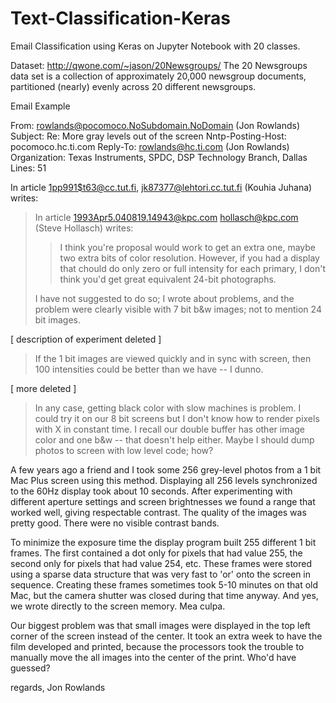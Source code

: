 # Text-Classification-Keras
Email Classification using Keras on Jupyter Notebook with 20 classes. 

Dataset: http://qwone.com/~jason/20Newsgroups/
The 20 Newsgroups data set is a collection of approximately 20,000 newsgroup documents, partitioned (nearly) evenly across 20 different newsgroups.


Email Example


From: rowlands@pocomoco.NoSubdomain.NoDomain (Jon Rowlands)
Subject: Re: More gray levels out of the screen
Nntp-Posting-Host: pocomoco.hc.ti.com
Reply-To: rowlands@hc.ti.com (Jon Rowlands)
Organization: Texas Instruments, SPDC, DSP Technology Branch, Dallas
Lines: 51

In article <1pp991$t63@cc.tut.fi>, jk87377@lehtori.cc.tut.fi (Kouhia Juhana)
writes:
>In article <1993Apr5.040819.14943@kpc.com> hollasch@kpc.com (Steve
>Hollasch) writes:
>>
>>    I think you're proposal would work to get an extra one, maybe two extra
>>bits of color resolution.  However, if you had a display that chould do only
>>zero or full intensity for each primary, I don't think you'd get great
>>equivalent 24-bit photographs.
>
>I have not suggested to do so; I wrote about problems, and the problem
>were clearly visible with 7 bit b&w images; not to mention 24 bit images.

[ description of experiment deleted ]

>If the 1 bit images are viewed quickly and in sync with screen,
>then 100 intensities could be better than we have -- I dunno.

[ more deleted ]

>In any case, getting black color with slow machines is problem.
>I could try it on our 8 bit screens but I don't know how to
>render pixels with X in constant time. I recall our double buffer
>has other image color and one b&w -- that doesn't help either.
>Maybe I should dump photos to screen with low level code; how?

A few years ago a friend and I took some 256 grey-level photos from
a 1 bit Mac Plus screen using this method. Displaying all 256 levels
synchronized to the 60Hz display took about 10 seconds. After
experimenting with different aperture settings and screen
brightnesses we found a range that worked well, giving respectable
contrast. The quality of the images was pretty good. There were no
visible contrast bands.

To minimize the exposure time the display program built 255
different 1 bit frames. The first contained a dot only for pixels
that had value 255, the second only for pixels that had value 254,
etc. These frames were stored using a sparse data structure that was
very fast to 'or' onto the screen in sequence. Creating these
frames sometimes took 5-10 minutes on that old Mac, but the camera
shutter was closed during that time anyway. And yes, we wrote
directly to the screen memory. Mea culpa.

Our biggest problem was that small images were displayed in the
top left corner of the screen instead of the center. It took
an extra week to have the film developed and printed, because the
processors took the trouble to manually move the all images into
the center of the print. Who'd have guessed?

regards,
Jon Rowlands
 

